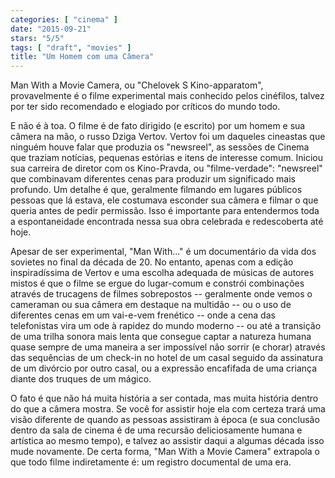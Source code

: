 ```yaml
---
categories: [ "cinema" ]
date: "2015-09-21"
stars: "5/5"
tags: [ "draft", "movies" ]
title: "Um Homem com uma Câmera"
---
```

Man With a Movie Camera, ou "Chelovek S Kino-apparatom", provavelmente
é o filme experimental mais conhecido pelos cinéfilos, talvez por ter
sido recomendado e elogiado por críticos do mundo todo.

E não é à toa. O filme é de fato dirigido (e escrito) por um homem
e sua câmera na mão, o russo Dziga Vertov. Vertov foi um daqueles
cineastas que ninguém houve falar que produzia os "newsreel", as
sessões de Cinema que traziam notícias, pequenas estórias e itens de
interesse comum. Iniciou sua carreira de diretor com os Kino-Pravda, ou
"filme-verdade": "newsreel" que combinavam diferentes cenas para produzir
um significado mais profundo. Um detalhe é que, geralmente filmando
em lugares públicos pessoas que lá estava, ele costumava esconder
sua câmera e filmar o que queria antes de pedir permissão. Isso é
importante para entendermos toda a espontaneidade encontrada nessa sua
obra celebrada e redescoberta até hoje.

Apesar de ser experimental, "Man With..." é um documentário da
vida dos sovietes no final da década de 20. No entanto, apenas com a
edição inspiradíssima de Vertov e uma escolha adequada de músicas
de autores mistos é que o filme se ergue do lugar-comum e constrói
combinações através de trucagens de filmes sobrepostos -- geralmente
onde vemos o cameraman ou sua câmera em destaque na multidão -- ou
o uso de diferentes cenas em um vai-e-vem frenético -- onde a cena
das telefonistas vira um ode à rapidez do mundo moderno -- ou até
a transição de uma trilha sonora mais lenta que consegue captar a
natureza humana quase sempre de uma maneira a ser impossível não sorrir
(e chorar) através das sequências de um check-in no hotel de um casal
seguido da assinatura de um divórcio por outro casal, ou a expressão
encafifada de uma criança diante dos truques de um mágico.

O fato é que não há muita história a ser contada, mas muita história
dentro do que a câmera mostra. Se você for assistir hoje ela com certeza
trará uma visão diferente de quando as pessoas assistiram à época (e
sua conclusão dentro da sala de cinema é de uma recursão deliciosamente
humana e artística ao mesmo tempo), e talvez ao assistir daqui a algumas
década isso mude novamente. De certa forma, "Man With a Movie Camera"
extrapola o que todo filme indiretamente é: um registro documental de
uma era.

